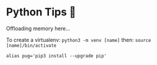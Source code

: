 # Python Tips 🐍
Offloading memory here...

To create a virtualenv: 
`python3 -m venv [name]`
then: 
`source [name]/bin/activate`

```shell
alias pug='pip3 install --upgrade pip'
```
